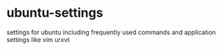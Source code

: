 # ubuntu-settings
settings for ubuntu including frequently used commands and application settings like vim urxvt
